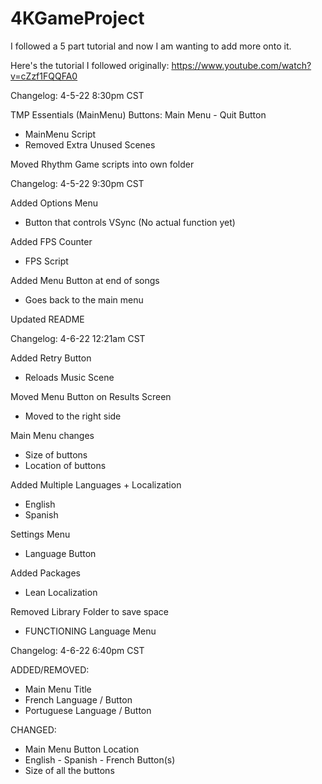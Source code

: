 # 4KGameProject

I followed a 5 part tutorial and now I am wanting to add more onto it.

Here's the tutorial I followed originally:
https://www.youtube.com/watch?v=cZzf1FQQFA0

Changelog: 4-5-22 8:30pm CST

TMP Essentials (MainMenu)
Buttons: Main Menu - Quit Button

- MainMenu Script
- Removed Extra Unused Scenes

Moved Rhythm Game scripts into own folder


Changelog: 4-5-22 9:30pm CST

Added Options Menu
- Button that controls VSync (No actual function yet)

Added FPS Counter
- FPS Script

Added Menu Button at end of songs
- Goes back to the main menu

Updated README


Changelog: 4-6-22 12:21am CST

Added Retry Button
- Reloads Music Scene

Moved Menu Button on Results Screen
- Moved to the right side

Main Menu changes
- Size of buttons
- Location of buttons

Added Multiple Languages + Localization
- English
- Spanish

Settings Menu
- Language Button

Added Packages
- Lean Localization

Removed Library Folder to save space

+ FUNCTIONING Language Menu


Changelog: 4-6-22 6:40pm CST

ADDED/REMOVED:
+ Main Menu Title
+ French Language / Button
+ Portuguese Language / Button

CHANGED:
+ Main Menu Button Location
+ English - Spanish - French Button(s)
+ Size of all the buttons